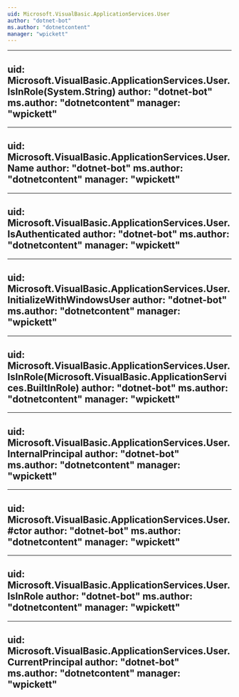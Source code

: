```yaml
---
uid: Microsoft.VisualBasic.ApplicationServices.User
author: "dotnet-bot"
ms.author: "dotnetcontent"
manager: "wpickett"
---
```


---
uid: Microsoft.VisualBasic.ApplicationServices.User.IsInRole(System.String)
author: "dotnet-bot"
ms.author: "dotnetcontent"
manager: "wpickett"
---

---
uid: Microsoft.VisualBasic.ApplicationServices.User.Name
author: "dotnet-bot"
ms.author: "dotnetcontent"
manager: "wpickett"
---

---
uid: Microsoft.VisualBasic.ApplicationServices.User.IsAuthenticated
author: "dotnet-bot"
ms.author: "dotnetcontent"
manager: "wpickett"
---

---
uid: Microsoft.VisualBasic.ApplicationServices.User.InitializeWithWindowsUser
author: "dotnet-bot"
ms.author: "dotnetcontent"
manager: "wpickett"
---

---
uid: Microsoft.VisualBasic.ApplicationServices.User.IsInRole(Microsoft.VisualBasic.ApplicationServices.BuiltInRole)
author: "dotnet-bot"
ms.author: "dotnetcontent"
manager: "wpickett"
---

---
uid: Microsoft.VisualBasic.ApplicationServices.User.InternalPrincipal
author: "dotnet-bot"
ms.author: "dotnetcontent"
manager: "wpickett"
---

---
uid: Microsoft.VisualBasic.ApplicationServices.User.#ctor
author: "dotnet-bot"
ms.author: "dotnetcontent"
manager: "wpickett"
---

---
uid: Microsoft.VisualBasic.ApplicationServices.User.IsInRole
author: "dotnet-bot"
ms.author: "dotnetcontent"
manager: "wpickett"
---

---
uid: Microsoft.VisualBasic.ApplicationServices.User.CurrentPrincipal
author: "dotnet-bot"
ms.author: "dotnetcontent"
manager: "wpickett"
---
